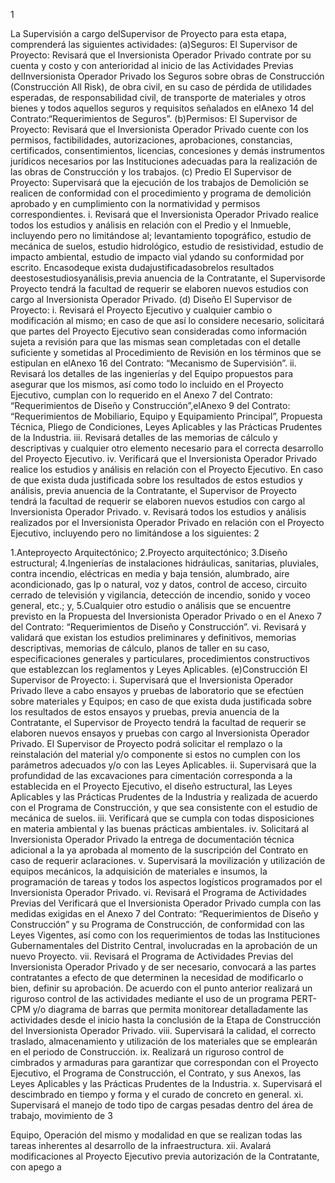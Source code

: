 1

La Supervisión a cargo delSupervisor de Proyecto para esta etapa, comprenderá las siguientes actividades:
(a)Seguros:
El Supervisor de Proyecto:
Revisará que el Inversionista Operador Privado contrate por su cuenta y costo y con anterioridad al inicio de las Actividades
Previas delInversionista Operador Privado los Seguros sobre obras de Construcción (Construcción All Risk), de obra civil, en
su caso de pérdida de utilidades esperadas, de responsabilidad civil, de transporte de materiales y otros bienes y todos
aquellos seguros y requisitos señalados en elAnexo 14 del Contrato:“Requerimientos de Seguros”.
(b)Permisos:
El Supervisor de Proyecto:
Revisará que el Inversionista Operador Privado cuente con los permisos, factibilidades, autorizaciones, aprobaciones,
constancias, certificados, consentimientos, licencias, concesiones y demás instrumentos jurídicos necesarios por las
Instituciones adecuadas para la realización de las obras de Construcción y los trabajos.
(c) Predio
El Supervisor de Proyecto:
Supervisará que la ejecución de los trabajos de Demolición se realicen de conformidad con el
procedimiento y programa de demolición aprobado y en cumplimiento con la normatividad y permisos
correspondientes.
i. Revisará que el Inversionista Operador Privado realice todos los estudios y análisis en relación
con el Predio y el Inmueble, incluyendo pero no limitándose al; levantamiento topográfico, estudio de
mecánica de suelos, estudio hidrológico, estudio de resistividad, estudio de impacto ambiental, estudio de
impacto vial ydando su conformidad por escrito. Encasodeque exista dudajustificadasobrelos resultados
deestosestudiosyanálisis,previa anuencia de la Contratante, el Supervisorde Proyecto tendrá la facultad de
requerir se elaboren nuevos estudios con cargo al Inversionista Operador Privado.
(d) Diseño
El Supervisor de Proyecto:
i. Revisará el Proyecto Ejecutivo y cualquier cambio o modificación al mismo; en caso de que así lo
considere necesario, solicitará que partes del Proyecto Ejecutivo sean consideradas como información sujeta
a revisión para que las mismas sean completadas con el detalle suficiente y sometidas al Procedimiento de
Revisión en los términos que se estipulan en elAnexo 16 del Contrato: “Mecanismo de Supervisión”.
ii. Revisará los detalles de las ingenierías y del Equipo propuestos para asegurar que los mismos,
así como todo lo incluido en el Proyecto Ejecutivo, cumplan con lo requerido en el Anexo 7 del Contrato:
“Requerimientos de Diseño y Construcción”,elAnexo 9 del Contrato: “Requerimientos de Mobiliario,
Equipo y Equipamiento Principal”, Propuesta Técnica, Pliego de Condiciones, Leyes Aplicables y las
Prácticas Prudentes de la Industria.
iii. Revisará detalles de las memorias de cálculo y descriptivas y cualquier otro elemento necesario
para el correcta desarrollo del Proyecto Ejecutivo.
iv. Verificará que el Inversionista Operador Privado realice los estudios y análisis en relación con el
Proyecto Ejecutivo. En caso de que exista duda justificada sobre los resultados de estos estudios y análisis,
previa anuencia de la Contratante, el Supervisor de Proyecto tendrá la facultad de requerir se elaboren nuevos
estudios con cargo al Inversionista Operador Privado.
v. Revisará todos los estudios y análisis realizados por el Inversionista Operador Privado en relación
con el Proyecto Ejecutivo, incluyendo pero no limitándose a los siguientes:
2

1.Anteproyecto Arquitectónico;
2.Proyecto arquitectónico;
3.Diseño estructural;
4.Ingenierías de instalaciones hidráulicas, sanitarias, pluviales, contra incendio, eléctricas en media y
baja tensión, alumbrado, aire acondicionado, gas lp o natural, voz y datos, control de acceso,
circuito cerrado de televisión y vigilancia, detección de incendio, sonido y voceo general, etc.; y,
5.Cualquier otro estudio o análisis que se encuentre previsto en la Propuesta del Inversionista
Operador Privado o en el Anexo 7 del Contrato: “Requerimientos de Diseño y
Construcción”.
vi. Revisará y validará que existan los estudios preliminares y definitivos, memorias descriptivas,
memorias de cálculo, planos de taller en su caso, especificaciones generales y particulares, procedimientos
constructivos que establezcan los reglamentos y Leyes Aplicables.
(e)Construcción
El Supervisor de Proyecto:
i. Supervisará que el Inversionista Operador Privado lleve a cabo ensayos y pruebas de laboratorio
que se efectúen sobre materiales y Equipos; en caso de que exista duda justificada sobre los resultados de
estos ensayos y pruebas, previa anuencia de la Contratante, el Supervisor de Proyecto tendrá la facultad de
requerir se elaboren nuevos ensayos y pruebas con cargo al Inversionista Operador Privado. El Supervisor de
Proyecto podrá solicitar el remplazo o la reinstalación del material y/o componente si estos no cumplen con los
parámetros adecuados y/o con las Leyes Aplicables.
ii. Supervisará que la profundidad de las excavaciones para cimentación corresponda a la
establecida en el Proyecto Ejecutivo, el diseño estructural, las Leyes Aplicables y las Prácticas Prudentes de
la Industria y realizada de acuerdo con el Programa de Construcción, y que sea consistente con el estudio de
mecánica de suelos.
iii. Verificará que se cumpla con todas disposiciones en materia ambiental y las buenas prácticas
ambientales.
iv. Solicitará al Inversionista Operador Privado la entrega de documentación técnica adicional a la ya
aprobada al momento de la suscripción del Contrato en caso de requerir aclaraciones.
v. Supervisará la movilización y utilización de equipos mecánicos, la adquisición de materiales e
insumos, la programación de tareas y todos los aspectos logísticos programados por el Inversionista Operador
Privado.
vi. Revisará el Programa de Actividades Previas del Verificará que el Inversionista Operador Privado
cumpla con las medidas exigidas en el Anexo 7 del Contrato: “Requerimientos de Diseño y
Construcción” y su Programa de Construcción, de conformidad con las Leyes Vigentes, así como con
los requerimientos de todas las Instituciones Gubernamentales del Distrito Central, involucradas en la
aprobación de un nuevo Proyecto.
vii. Revisará el Programa de Actividades Previas del Inversionista Operador Privado y de ser
necesario, convocará a las partes contratantes a efecto de que determinen la necesidad de modificarlo o bien,
definir su aprobación. De acuerdo con el punto anterior realizará un riguroso control de las actividades
mediante el uso de un programa PERT-CPM y/o diagrama de barras que permita monitorear detalladamente
las actividades desde el inicio hasta la conclusión de la Etapa de Construcción del Inversionista Operador
Privado.
viii. Supervisará la calidad, el correcto traslado, almacenamiento y utilización de los materiales que se
emplearán en el periodo de Construcción.
ix. Realizará un riguroso control de cimbrados y armaduras para garantizar que correspondan con el
Proyecto Ejecutivo, el Programa de Construcción, el Contrato, y sus Anexos, las Leyes Aplicables y las
Prácticas Prudentes de la Industria.
x. Supervisará el descimbrado en tiempo y forma y el curado de concreto en general.
xi. Supervisará el manejo de todo tipo de cargas pesadas dentro del área de trabajo, movimiento de
3

Equipo, Operación del mismo y modalidad en que se realizan todas las tareas inherentes al desarrollo de la
infraestructura.
xii. Avalará modificaciones al Proyecto Ejecutivo previa autorización de la Contratante, con apego a
